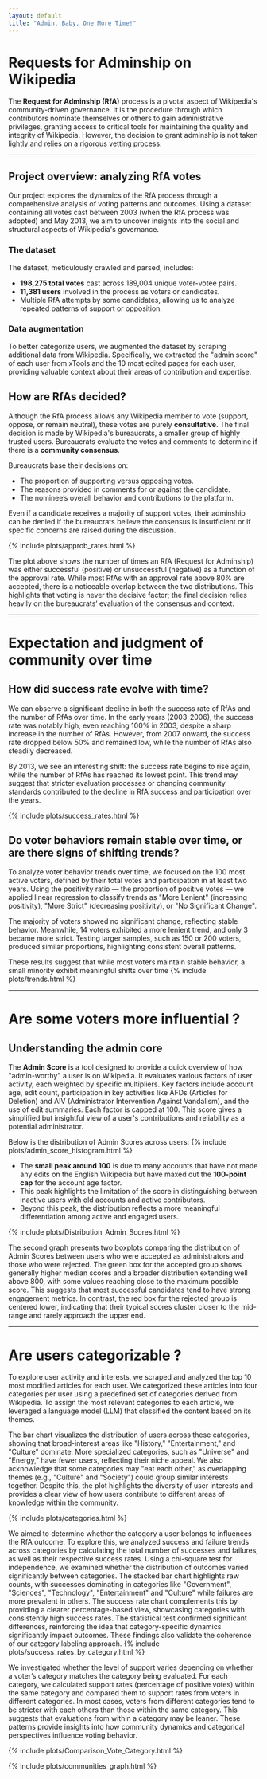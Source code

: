 ```yaml
---
layout: default
title: "Admin, Baby, One More Time!"
---
```


# Requests for Adminship on Wikipedia

The **Request for Adminship (RfA)** process is a pivotal aspect of Wikipedia's community-driven governance. It is the procedure through which contributors nominate themselves or others to gain administrative privileges, granting access to critical tools for maintaining the quality and integrity of Wikipedia. However, the decision to grant adminship is not taken lightly and relies on a rigorous vetting process.

---


## Project overview: analyzing RfA votes

Our project explores the dynamics of the RfA process through a comprehensive analysis of voting patterns and outcomes. Using a dataset containing all votes cast between 2003 (when the RfA process was adopted) and May 2013, we aim to uncover insights into the social and structural aspects of Wikipedia's governance.

### The dataset

The dataset, meticulously crawled and parsed, includes:

- **198,275 total votes** cast across 189,004 unique voter-votee pairs.
- **11,381 users** involved in the process as voters or candidates.
- Multiple RfA attempts by some candidates, allowing us to analyze repeated patterns of support or opposition.

### Data augmentation

To better categorize users, we augmented the dataset by scraping additional data from Wikipedia. Specifically, we extracted the "admin score" of each user from xTools and the 10 most edited pages for each user, providing valuable context about their areas of contribution and expertise.


## How are RfAs decided?

Although the RfA process allows any Wikipedia member to vote (support, oppose, or remain neutral), these votes are purely **consultative**. The final decision is made by Wikipedia's bureaucrats, a smaller group of highly trusted users. Bureaucrats evaluate the votes and comments to determine if there is a **community consensus**.

Bureaucrats base their decisions on:
- The proportion of supporting versus opposing votes.
- The reasons provided in comments for or against the candidate.
- The nominee’s overall behavior and contributions to the platform.

Even if a candidate receives a majority of support votes, their adminship can be denied if the bureaucrats believe the consensus is insufficient or if specific concerns are raised during the discussion.

{% include plots/approb_rates.html %}

The plot above shows the number of times an RfA (Request for Adminship) was either successful (positive) or unsuccessful (negative) as a function of the approval rate. While most RfAs with an approval rate above 80% are accepted, there is a noticeable overlap between the two distributions. This highlights that voting is never the decisive factor; the final decision relies heavily on the bureaucrats’ evaluation of the consensus and context.

---

# Expectation and judgment of community over time

## How did success rate evolve with time?

We can observe a significant decline in both the success rate of RfAs and the number of RfAs over time. In the early years (2003-2006), the success rate was notably high, even reaching 100% in 2003, despite a sharp increase in the number of RfAs. However, from 2007 onward, the success rate dropped below 50% and remained low, while the number of RfAs also steadily decreased.

By 2013, we see an interesting shift: the success rate begins to rise again, while the number of RfAs has reached its lowest point. This trend may suggest that stricter evaluation processes or changing community standards contributed to the decline in RfA success and participation over the years.

{% include plots/success_rates.html %}

## Do voter behaviors remain stable over time, or are there signs of shifting trends?
To analyze voter behavior trends over time, we focused on the 100 most active voters, defined by their total votes and participation in at least two years. Using the positivity ratio — the proportion of positive votes — we applied linear regression to classify trends as "More Lenient" (increasing positivity), "More Strict" (decreasing positivity), or "No Significant Change".

The majority of voters showed no significant change, reflecting stable behavior. Meanwhile, 14 voters exhibited a more lenient trend, and only 3 became more strict. Testing larger samples, such as 150 or 200 voters, produced similar proportions, highlighting consistent overall patterns.

These results suggest that while most voters maintain stable behavior, a small minority exhibit meaningful shifts over time
{% include plots/trends.html %}


---

# Are some voters more influential ?

## Understanding the admin core

The **Admin Score** is a tool designed to provide a quick overview of how "admin-worthy" a user is on Wikipedia. It evaluates various factors of user activity, each weighted by specific multipliers. Key factors include account age, edit count, participation in key activities like AFDs (Articles for Deletion) and AIV (Administrator Intervention Against Vandalism), and the use of edit summaries. Each factor is capped at 100. This score gives a simplified but insightful view of a user's contributions and reliability as a potential administrator.

Below is the distribution of Admin Scores across users:
{% include plots/admin_score_histogram.html %}

- The **small peak around 100** is due to many accounts that have not made any edits on the English Wikipedia but have maxed out the **100-point cap** for the account age factor.
- This peak highlights the limitation of the score in distinguishing between inactive users with old accounts and active contributors.
- Beyond this peak, the distribution reflects a more meaningful differentiation among active and engaged users.

{% include plots/Distribution_Admin_Scores.html %}

The second graph presents two boxplots comparing the distribution of Admin Scores between users who were accepted as administrators and those who were rejected. The green box for the accepted group shows generally higher median scores and a broader distribution extending well above 800, with some values reaching close to the maximum possible score. This suggests that most successful candidates tend to have strong engagement metrics. In contrast, the red box for the rejected group is centered lower, indicating that their typical scores cluster closer to the mid-range and rarely approach the upper end. 

---

# Are users categorizable ?  

To explore user activity and interests, we scraped and analyzed the top 10 most modified articles for each user. We categorized these articles into four categories per user using a predefined set of categories derived from Wikipedia. To assign the most relevant categories to each article, we leveraged a language model (LLM) that classified the content based on its themes.

The bar chart visualizes the distribution of users across these categories, showing that broad-interest areas like "History," "Entertainment," and "Culture" dominate. More specialized categories, such as "Universe" and "Energy," have fewer users, reflecting their niche appeal. We also acknowledge that some categories may "eat each other," as overlapping themes (e.g., "Culture" and "Society") could group similar interests together. Despite this, the plot highlights the diversity of user interests and provides a clear view of how users contribute to different areas of knowledge within the community.

{% include plots/categories.html %}

We aimed to determine whether the category a user belongs to influences the RfA outcome. To explore this, we analyzed success and failure trends across categories by calculating the total number of successes and failures, as well as their respective success rates. Using a chi-square test for independence, we examined whether the distribution of outcomes varied significantly between categories. The stacked bar chart highlights raw counts, with successes dominating in categories like "Government", "Sciences", "Technology", "Entertainment" and "Culture" while failures are more prevalent in others. The success rate chart complements this by providing a clearer percentage-based view, showcasing categories with consistently high success rates. The statistical test confirmed significant differences, reinforcing the idea that category-specific dynamics significantly impact outcomes. These findings also validate the coherence of our category labeling approach.
{% include plots/success_rates_by_category.html %}


We investigated whether the level of support varies depending on whether a voter’s category matches the category being evaluated. For each category, we calculated support rates (percentage of positive votes) within the same category and compared them to support rates from voters in different categories. 
In most cases, voters from different categories tend to be stricter with each others than those within the same category. This suggests that evaluations from within a category may be leaner. These patterns provide insights into how community dynamics and categorical perspectives influence voting behavior.

{% include plots/Comparison_Vote_Category.html %}

{% include plots/communities_graph.html %}
